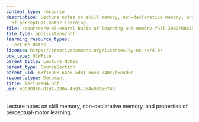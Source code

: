```yaml
---
content_type: resource
description: Lecture notes on skill memory, non-declarative memory, and properties
  of perceptual-motor learning.
file: /courses/9-03-neural-basis-of-learning-and-memory-fall-2007/b883895601d1230a4b937b4e960ec748_lecture04.pdf
file_type: application/pdf
learning_resource_types:
- Lecture Notes
license: https://creativecommons.org/licenses/by-nc-sa/4.0/
ocw_type: OCWFile
parent_title: Lecture Notes
parent_type: CourseSection
parent_uid: 63f1e908-6aa6-5d81-66e8-740c7b6e4d6c
resourcetype: Document
title: lecture04.pdf
uid: b8838956-01d1-230a-4b93-7b4e960ec748
---
```

Lecture notes on skill memory, non-declarative memory, and properties of perceptual-motor learning.